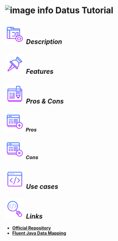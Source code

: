 # ![image info](../images/icons8-inspect-code-64.png) Datus Tutorial

## ![image info](../../images/icons8-code-64.png) _Description_

## ![image info](../../images/icons8-attach-64.png) _Features_

## ![image info](../../images/icons8-edit-property-64.png) _Pros & Cons_

### ![image info](../../images/icons8-add-property-64.png) _Pros_


### ![image info](../../images/icons8-remove-property-64.png) _Cons_

## ![image info](../../images/icons8-source-64.png) _Use cases_

## ![image info](../../images/icons8-inspect-code-64.png) _Links_

* [**Official Repository**](https://github.com/roookeee/datus)
* [**Fluent Java Data Mapping**](https://dev.to/roookeee/datus-a-fluent-java-data-mapping-library-2l3c)

